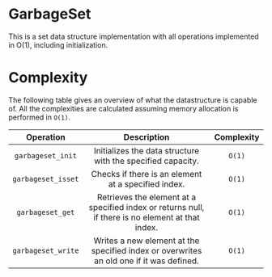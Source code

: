 # GarbageSet
This is a set data structure implementation with all operations implemented in O(1), including initialization.

# Complexity

The following table gives an overview of what the datastructure is capable of. All the complexities are calculated assuming memory allocation is performed in `O(1)`.

|     Operation      |                         Description                          | Complexity |
| :----------------: | :----------------------------------------------------------: | :--------: |
| `garbageset_init`  | Initializes the data structure with the specified capacity.  |   `O(1)`   |
| `garbageset_isset` |     Checks if there is an element at a specified index.      |   `O(1)`   |
|  `garbageset_get`  | Retrieves the element at a specified index or returns null, if there is no element at that index. |   `O(1)`   |
| `garbageset_write` | Writes a new element at the specified index or overwrites an old one if it was defined. |   `O(1)`   |

